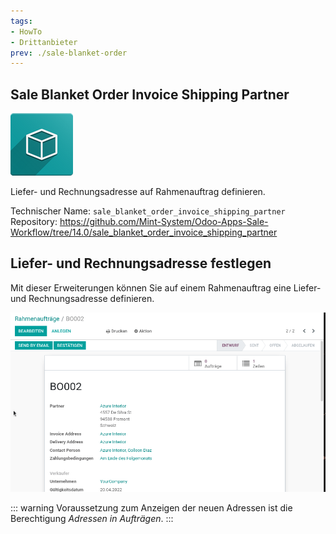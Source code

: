 ```yaml
---
tags:
- HowTo
- Drittanbieter
prev: ./sale-blanket-order
---
```

## Sale Blanket Order Invoice Shipping Partner
![icon_oms_box](assets/icon_oms_box.png)

Liefer- und Rechnungsadresse auf Rahmenauftrag definieren.

Technischer Name: `sale_blanket_order_invoice_shipping_partner`\
Repository: <https://github.com/Mint-System/Odoo-Apps-Sale-Workflow/tree/14.0/sale_blanket_order_invoice_shipping_partner>

## Liefer- und Rechnungsadresse festlegen

Mit dieser Erweiterungen können Sie auf einem Rahmenauftrag eine Liefer- und Rechnungsadresse definieren.

![Sale Blanket Order Invoice Shipping Partner](assets/Sale%20Blanket%20Order%20Invoice%20Shipping%20Partner.gif)

::: warning
Voraussetzung zum Anzeigen der neuen Adressen ist die Berechtigung *Adressen in Aufträgen*.
:::